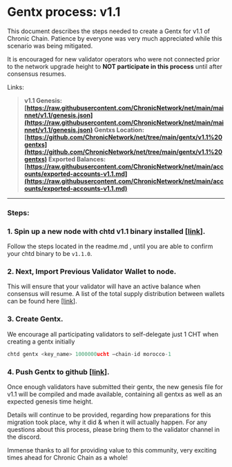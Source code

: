 # Gentx process:  v1.1

This document describes the steps needed to create a Gentx for v1.1 of Chronic Chain. Patience by everyone was very much appreciated while this scenario was being mitigated.

It is encouraged for new validator operators who were not connected prior to the network upgrade height to **NOT participate in this process** until after consensus resumes. 

Links:

> **v1.1 Genesis: [https://raw.githubusercontent.com/ChronicNetwork/net/main/mainnet/v1.1/genesis.json](https://raw.githubusercontent.com/ChronicNetwork/net/main/mainnet/v1.1/genesis.json)
Gentxs Location: [https://github.com/ChronicNetwork/net/tree/main/gentx/v1.1%20gentxs](https://github.com/ChronicNetwork/net/tree/main/gentx/v1.1%20gentxs)
Exported Balances: [https://raw.githubusercontent.com/ChronicNetwork/net/main/accounts/exported-accounts-v1.1.md](https://raw.githubusercontent.com/ChronicNetwork/net/main/accounts/exported-accounts-v1.1.md)**
> 

****

### Steps:

### 1. Spin up a new node with chtd v1.1 binary installed [[link](https://github.com/ChronicNetwork/cht)].

Follow the steps located in the readme.md , until you are able to confirm your chtd binary to be `v1.1.0`.

### 2. Next, Import Previous Validator Wallet to node.

This will ensure that your validator will have an active balance when consensus will resume. 
A list of the total supply distribution between wallets can be found here [[link](https://raw.githubusercontent.com/ChronicNetwork/net/main/accounts/exported-accounts-v1.1.md)].

### 3. Create Gentx.

We encourage all participating validators to self-delegate just 1 CHT when creating a gentx initially

```jsx
chtd gentx <key_name> 1000000ucht —chain-id morocco-1

```

### 4. Push Gentx to github [[link](https://github.com/ChronicNetwork/net/tree/main/gentx/v1.1%20gentxs)].

Once enough validators have submitted their gentx, the new genesis file for v1.1 will be compiled and made available, containing all gentxs as well as an expected genesis time height.

Details will continue to be provided, regarding how preparations for this migration took place, why it did & when it will actually happen. For any questions about this process, please bring them to the validator channel in the discord.

Immense thanks to all for providing value to this community, very exciting times ahead for Chronic Chain as a whole!
